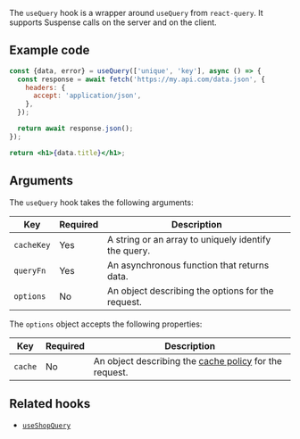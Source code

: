 <!-- This file is generated from source code in the Shopify/hydrogen repo. Edit the files in /packages/hydrogen/src/hooks/useQuery and run 'yarn generate-docs' at the root of this repo. For more information, refer to https://github.com/Shopify/shopify-dev/blob/master/content/internal/operations/hydrogen-reference-docs.md. -->

The `useQuery` hook is a wrapper around `useQuery` from `react-query`. It supports Suspense calls on the server and on the client.

## Example code

```jsx
const {data, error} = useQuery(['unique', 'key'], async () => {
  const response = await fetch('https://my.api.com/data.json', {
    headers: {
      accept: 'application/json',
    },
  });

  return await response.json();
});

return <h1>{data.title}</h1>;
```

## Arguments

The `useQuery` hook takes the following arguments:

| Key        | Required | Description                                          |
| ---------- | -------- | ---------------------------------------------------- |
| `cacheKey` | Yes      | A string or an array to uniquely identify the query. |
| `queryFn`  | Yes      | An asynchronous function that returns data.          |
| `options`  | No       | An object describing the options for the request.    |

The `options` object accepts the following properties:

| Key     | Required | Description                                                                             |
| ------- | -------- | --------------------------------------------------------------------------------------- |
| `cache` | No       | An object describing the [cache policy](/api/hydrogen/framework/cache) for the request. |

## Related hooks

- [`useShopQuery`](/api/hydrogen/hooks/global/useshopquery)
